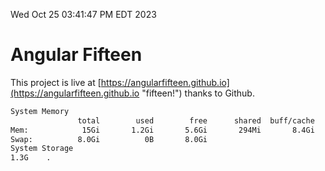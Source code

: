 Wed Oct 25 03:41:47 PM EDT 2023

# Angular Fifteen


This project is live at [https://angularfifteen.github.io](https://angularfifteen.github.io "fifteen!") thanks to Github.

```bash
System Memory
               total        used        free      shared  buff/cache   available
Mem:            15Gi       1.2Gi       5.6Gi       294Mi       8.4Gi        13Gi
Swap:          8.0Gi          0B       8.0Gi
System Storage
1.3G	.
```
